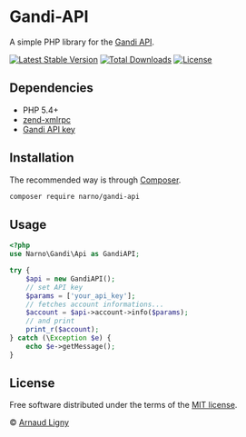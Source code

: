 # Gandi-API

A simple PHP library for the [Gandi API](http://doc.rpc.gandi.net/overview.html).

[![Latest Stable Version](https://poser.pugx.org/narno/gandi-api/v/stable)](https://packagist.org/packages/narno/gandi-api) [![Total Downloads](https://poser.pugx.org/narno/gandi-api/downloads)](https://packagist.org/packages/narno/gandi-api) [![License](https://poser.pugx.org/narno/gandi-api/license)](https://github.com/Narno/Gandi-API/blob/master/LICENSE) 

## Dependencies

* PHP 5.4+
* [zend-xmlrpc](https://github.com/zendframework/zend-xmlrpc)
* [Gandi API key](https://www.gandi.net/admin/api_key)

## Installation

The recommended way is through [Composer](https://getcomposer.org).

```bash
composer require narno/gandi-api
```

## Usage

```php
<?php
use Narno\Gandi\Api as GandiAPI;

try {
    $api = new GandiAPI();
    // set API key
    $params = ['your_api_key'];
    // fetches account informations...
    $account = $api->account->info($params);
    // and print
    print_r($account);
} catch (\Exception $e) {
    echo $e->getMessage();
}
```

## License

Free software distributed under the terms of the [MIT license](http://opensource.org/licenses/MIT).

© [Arnaud Ligny](https://arnaudligny.fr)
